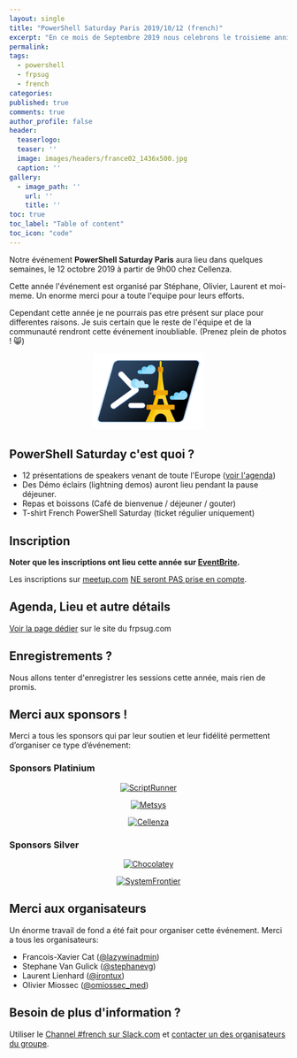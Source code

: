 ```yaml
---
layout: single
title: "PowerShell Saturday Paris 2019/10/12 (french)"
excerpt: "En ce mois de Septembre 2019 nous celebrons le troisieme anniversaire du French PowerShell User group. Pour cette occasion nour organisons a nouveau un evenement a Paris le Samedi 12 Octobre 2019 a Paris"
permalink:
tags: 
  - powershell
  - frpsug
  - french
categories:
published: true
comments: true
author_profile: false
header:
  teaserlogo:
  teaser: ''
  image: images/headers/france02_1436x500.jpg
  caption: ''
gallery:
  - image_path: ''
    url: ''
    title: ''
toc: true
toc_label: "Table of content"
toc_icon: "code"
---
```


Notre événement **PowerShell Saturday Paris** aura lieu dans quelques semaines, le 12 octobre 2019 à partir de 9h00 chez Cellenza.

Cette année l'événement est organisé par Stéphane, Olivier, Laurent et moi-meme. Un enorme merci pour a toute l'equipe pour leurs efforts.

Cependant cette année je ne pourrais pas etre présent sur place pour differentes raisons. Je suis certain que le reste de l'équipe et de la communauté rendront cette événement inoubliable. (Prenez plein de photos ! 😸)

<center>
<img src="https://raw.githubusercontent.com/FrPSUG/media/master/powershellsat/logo/adil/ps-saturday-paris-simple.png" width="40%">
</center>

## PowerShell Saturday c'est quoi ?

* 12 présentations de speakers venant de toute l'Europe ([voir l'agenda](https://frpsug.com/powershellsat-2019/#agenda))
* Des Démo éclairs (lightning demos) auront lieu pendant la pause déjeuner.
* Repas et boissons (Café de bienvenue / déjeuner / gouter)
* T-shirt French PowerShell Saturday (ticket régulier uniquement)

## Inscription

**Noter que les inscriptions ont lieu cette année sur [EventBrite](https://pssatparis2019.eventbrite.com).**

Les inscriptions sur [meetup.com](https://www.meetup.com/fr-FR/FrenchPSUG/) <u>NE seront PAS prise en compte</u>.

## Agenda, Lieu et autre détails

[Voir la page dédier](http://frpsug.com/powershellsat-2019/) sur le site du frpsug.com

## Enregistrements ?

Nous allons tenter d'enregistrer les sessions cette année, mais rien de promis.

## Merci aux sponsors !

Merci a tous les sponsors qui par leur soutien et leur fidélité permettent d’organiser ce type d’événement:

### Sponsors Platinium

<p align="center">
<a href="https://www.scriptrunner.com/en/"><img src="https://frpsug.github.io/images/sponsors/ScriptRunner.png" width="30%" title="ScriptRunner" alt="ScriptRunner"></a>
</p>


<p align="center">
<a href="https://www.cellenza.com/"><img src="https://frpsug.github.io/images/sponsors/cellenza_.png" width="30%" title="Metsys" alt="Metsys"></a>
</p>


<p align="center">
<a href="https://www.metsys.fr/"><img src="https://frpsug.github.io/images/sponsors/metsys.png" width="30%" title="Cellenza" alt="Cellenza"></a>
</p>

### Sponsors Silver

<p align="center">
<a href="https://chocolatey.org/"><img src="https://frpsug.github.io/images/sponsors/chocolatey.png" width="30%" title="Chocolatey" alt="Chocolatey"></a>
</p>

<p align="center">
<a href="https://systemfrontier.com"><img src="https://frpsug.github.io/images/sponsors/System Frontier Logo - Wide.png" width="30%" title="SystemFrontier" alt="SystemFrontier"></a>
</p>

## Merci aux organisateurs

Un énorme travail de fond a été fait pour organiser cette événement. Merci a tous les organisateurs:

* Francois-Xavier Cat ([@lazywinadmin](https://twitter.com/lazywinadmin))
* Stephane Van Gulick ([@stephanevg](https://twitter.com/stephanevg))
* Laurent Lienhard ([@irontux](https://twitter.com/irontux))
* Olivier Miossec ([@omiossec_med](https://twitter.com/omiossec_med))

## Besoin de plus d'information ?

Utiliser le [Channel #french sur Slack.com](http://frpsug.com/slack/) et [contacter un des organisateurs du groupe](http://frpsug.com/organisateurs/).
